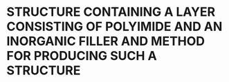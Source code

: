 # STRUCTURE CONTAINING A LAYER CONSISTING OF POLYIMIDE AND AN INORGANIC FILLER AND METHOD FOR PRODUCING SUCH A STRUCTURE